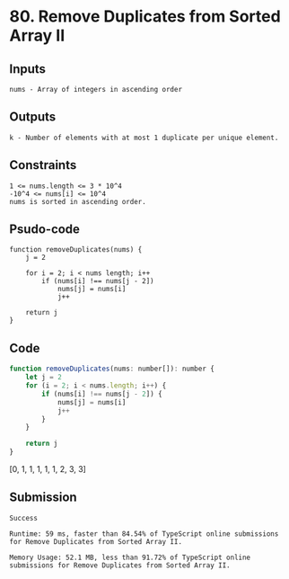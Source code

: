# 80. Remove Duplicates from Sorted Array II
## Inputs

    nums - Array of integers in ascending order

## Outputs

    k - Number of elements with at most 1 duplicate per unique element.

## Constraints

    1 <= nums.length <= 3 * 10^4
    -10^4 <= nums[i] <= 10^4
    nums is sorted in ascending order.

## Psudo-code

    function removeDuplicates(nums) {
        j = 2

        for i = 2; i < nums length; i++
            if (nums[i] !== nums[j - 2])
                nums[j] = nums[i]
                j++
        
        return j
    }

## Code

```js
function removeDuplicates(nums: number[]): number {
    let j = 2
    for (i = 2; i < nums.length; i++) {
        if (nums[i] !== nums[j - 2]) {
            nums[j] = nums[i]
            j++
        }
    }

    return j
}
```
[0, 1, 1, 1, 1, 1, 2, 3, 3]

## Submission

    Success
    
    Runtime: 59 ms, faster than 84.54% of TypeScript online submissions for Remove Duplicates from Sorted Array II.
    
    Memory Usage: 52.1 MB, less than 91.72% of TypeScript online submissions for Remove Duplicates from Sorted Array II.